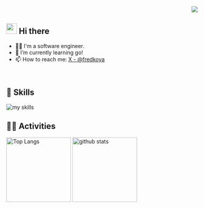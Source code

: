 <!-- github-profile-views-counter -->
<div align="right">
  <img src="https://komarev.com/ghpvc/?username=fredkoya" />
</div>

<!-- Profile and SNS -->
## <img src="https://media.giphy.com/media/hvRJCLFzcasrR4ia7z/giphy.gif" width="28"> Hi there
- 🧑‍💻 I'm a software engineer.
- 🌱 I’m currently learning go!
- 📫 How to reach me: [X - @fredkoya](https://x.com/fredkoya)
<br>

<!-- Skills -->
## 🌱 Skills
<img alt="my skills" src="https://skillicons.dev/icons?theme=dark&perline=5&i=html,css,js,ts,vue,nuxtjs,python,django,go,ruby,docker,terraform,aws,gcp,figma" />
<br>

<!-- Activities -->
## 🏃‍♀️ Activities
<div align="left">
  <img alt="Top Langs" height="170px" src="https://github-readme-stats.vercel.app/api?username=fredkoya&theme=vue-dark&layout=compact" />
  <img alt="github stats" height="170px" src="https://github-readme-stats.vercel.app/api/top-langs/?username=fredkoya&theme=vue-dark&layout=compact" />
</div>

<!--
**fredkoya/fredkoya** is a ✨ _special_ ✨ repository because its `README.md` (this file) appears on your GitHub profile.

Here are some ideas to get you started:

- 🔭 I’m currently working on ...
- 🌱 I’m currently learning ...
- 👯 I’m looking to collaborate on ...
- 🤔 I’m looking for help with ...
- 💬 Ask me about ...
- 📫 How to reach me: ...
- 😄 Pronouns: ...
- ⚡ Fun fact: ...
-->
